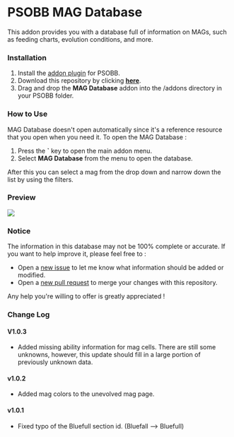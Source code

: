 # PSOBB MAG Database
This addon provides you with a database full of information on MAGs, such as feeding charts, evolution conditions, and more.

### Installation
1. Install the [addon plugin](https://github.com/HybridEidolon/psobbaddonplugin) for PSOBB.
2. Download this repository by clicking [**here**](https://github.com/SethClydesdale/psobb-mag-database/archive/master.zip).
3. Drag and drop the **MAG Database** addon into the /addons directory in your PSOBB folder.

### How to Use
MAG Database doesn't open automatically since it's a reference resource that you open when you need it. To open the MAG Database :

1. Press the **\`** key to open the main addon menu.
2. Select **MAG Database** from the menu to open the database.

After this you can select a mag from the drop down and narrow down the list by using the filters.

### Preview
[![](https://i11.servimg.com/u/f11/18/21/41/30/pso13123.jpg)](https://i11.servimg.com/u/f11/18/21/41/30/pso13123.jpg)

### Notice
The information in this database may not be 100% complete or accurate. If you want to help improve it, please feel free to :

- Open a [new issue](https://github.com/SethClydesdale/psobb-mag-database/issues/new) to let me know what information should be added or modified.
- Open a [new pull request](https://help.github.com/articles/about-pull-requests/) to merge your changes with this repository.

Any help you're willing to offer is greatly appreciated !

### Change Log

#### V1.0.3
- Added missing ability information for mag cells. There are still some unknowns, however, this update should fill in a large portion of previously unknown data.

#### v1.0.2
- Added mag colors to the unevolved mag page.

#### v1.0.1
- Fixed typo of the Bluefull section id. (Bluefall --> Bluefull)
